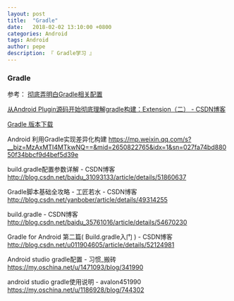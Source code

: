```yaml
---
layout: post
title:  "Gradle"
date:   2018-02-02 13:10:00 +0800
categories: Android
tags: Android
author: pepe
description: 『 Gradle学习 』
---
```


### Gradle


参考：
[彻底弄明白Gradle相关配置](https://mp.weixin.qq.com/s/1UHcYOudViMhpUYeREZzGA)

[从Android Plugin源码开始彻底理解gradle构建：Extension（二） - CSDN博客](https://blog.csdn.net/verymrq/article/details/80426594#10006-weixin-1-52626-6b3bffd01fdde4900130bc5a2751b6d1)

[Gradle 版本下载](http://services.gradle.org/distributions/)

Android 利用Gradle实现差异化构建
https://mp.weixin.qq.com/s?__biz=MzAxMTI4MTkwNQ==&mid=2650822765&idx=1&sn=027fa74bd88050f34bbcf9d4bef5d39e

build.gradle配置参数详解 - CSDN博客
http://blog.csdn.net/baidu_31093133/article/details/51860637

Gradle脚本基础全攻略 - 工匠若水 - CSDN博客
http://blog.csdn.net/yanbober/article/details/49314255

build.gradle - CSDN博客
http://blog.csdn.net/baidu_35761016/article/details/54670230

Gradle for Android 第二篇( Build.gradle入门 ) - CSDN博客
http://blog.csdn.net/u011904605/article/details/52124981

Android studio gradle配置 - 习惯_搬砖
https://my.oschina.net/u/1471093/blog/341990

android studio gradle使用说明 - avalon451990
https://my.oschina.net/u/1186928/blog/744302
